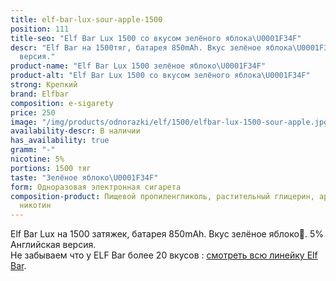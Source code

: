 ```yaml
---
title: elf-bar-lux-sour-apple-1500
position: 111
title-seo: "Elf Bar Lux 1500 со вкусом зелёного яблока\U0001F34F"
descr: "Elf Bar на 1500тяг, батарея 850mAh. Вкус зелёное яблока\U0001F34F. 5% Английская
  версия."
product-name: "Elf Bar Lux 1500 зелёное яблоко\U0001F34F"
product-alt: "Elf Bar Lux 1500 со вкусом зелёного яблока\U0001F34F"
strong: Крепкий
brand: Elfbar
composition: e-sigarety
price: 250
image: "/img/products/odnorazki/elf/1500/elfbar-lux-1500-sour-apple.jpg"
availability-descr: В наличии
has_availability: true
gramm: "-"
nicotine: 5%
portions: 1500 тяг
taste: "Зелёное яблоко\U0001F34F"
form: Одноразовая электронная сигарета
composition-product: Пищевой пропиленгликоль, растительный глицерин, ароматизатор,
  никотин
---
```


Elf Bar Lux на 1500 затяжек, батарея 850mAh. Вкус зелёное яблоко🍏. 5% Английская версия.<br>
Не забываем что у ELF Bar более 20 вкусов : [смотреть всю линейку Elf Bar](/elfbar).